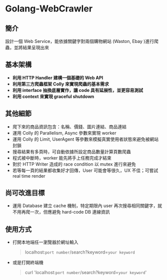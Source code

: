 # Golang-WebCrawler
## 簡介
設計一個 Web Service，能依據關鍵字對兩個購物網站 (Waston, Ebay )進行爬蟲，並將結果呈現出來

## 基本架構
* **利用 HTTP Handler 建構一個基礎的 Web API**
* **利用第三方爬蟲框架 Colly 來實現爬蟲的基本需求**
* **利用 interface 抽換底層實作，讓 code 具有延展性，並更容易測試**
* **利用 context 來實現 graceful shutdown**

## 其他細節
* 爬下來的商品資訊包含：名稱、價錢、圖片連結、商品連結
* 運用 Colly 的 Parallelism, Async 參數來實現 worker
* 運用 Colly 的 Limit, UserAgent 等參數來模擬真實使用者狀態來避免被網站封鎖
* 搜尋結果有多頁時，可自動依據所設定商品數量計算頁數爬蟲
* 程式被中斷時，worker 能先將手上任務完成才結束
* 對於 HTTP Writer 造成的 race condition 以 mutex 進行來避免
* 若等每一頁的結果都收集好才回傳，User 可能會等很久，UX 不佳；可嘗試 real time render

## 尚可改進目標
* 運用 Database 建立 cache 機制，特定期限內 user 再次搜尋相同關鍵字，就不用再爬一次，但應避免 hard-code DB 連線資訊

## 使用方式
* 打開本地端任一瀏覽器於網址輸入 
  >localhost:`port number`/search?keyword=`your keyword`
* 或是打開終端機 
  > curl 'localhost:`port number`/search?keyword=`your keyword`'
